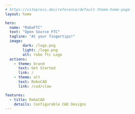 ```yaml
---
# https://vitepress.dev/reference/default-theme-home-page
layout: home

hero:
  name: "RoboFTC"
  text: "Open Source FTC"
  tagline: "At your fingertips!"
  image:
        dark: /logo.png
        light: /logo.png
        alt: robo ftc Logo
  actions:
    - theme: brand
      text: Get Started
      link: /
    - theme: alt
      text: RoboCAD
      link: /cad/claw

features:
  - title: RoboCAD
    details: Configurable CAD Designs
---
```

